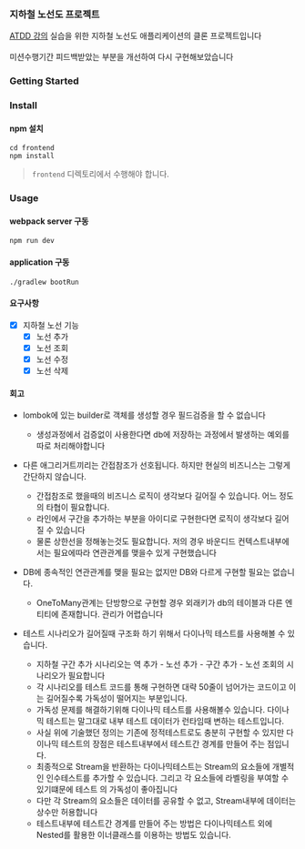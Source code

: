 ### 지하철 노선도 프로젝트
[ATDD 강의](https://edu.nextstep.camp/c/R89PYi5H) 실습을 위한 지하철 노선도 애플리케이션의 클론 프로젝트입니다
<br><br>
미션수행기간 피드백받았는 부분을 개선하여 다시 구현해보았습니다

### Getting Started

### Install
#### npm 설치
```
cd frontend
npm install
```
> `frontend` 디렉토리에서 수행해야 합니다.

### Usage
#### webpack server 구동
```
npm run dev
```
#### application 구동
```
./gradlew bootRun
```

#### 요구사항
- [X] 지하철 노선 기능
  - [X] 노선 추가
  - [X] 노선 조회
  - [X] 노선 수정
  - [X] 노선 삭제
  
#### 회고
- lombok에 있는 builder로 객체를 생성할 경우 필드검증을 할 수 없습니다
  - 생성과정에서 검증없이 사용한다면 db에 저장하는 과정에서 발생하는 예외를 따로 처리해야합니다
  
- 다른 애그리거트끼리는 간접참조가 선호됩니다. 하지만 현실의 비즈니스는 그렇게 간단하지 않습니다.
  - 간접참조로 했을때의 비즈니스 로직이 생각보다 길어질 수 있습니다. 어느 정도의 타협이 필요합니다.
  - 라인에서 구간을 추가하는 부분을 아이디로 구현한다면 로직이 생각보다 길어질 수 있습니다
  - 물론 상한선을 정해놓는것도 필요합니다. 저의 경우 바운디드 컨텍스트내부에서는 필요에따라 연관관계를 맺을수 있게 구현했습니다

- DB에 종속적인 연관관계를 맺을 필요는 없지만 DB와 다르게 구현할 필요는 없습니다.
  - OneToMany관계는 단방향으로 구현할 경우 외래키가 db의 테이블과 다른 엔티티에 존재합니다. 관리가 어렵습니다

- 테스트 시나리오가 길어질때 구조화 하기 위해서 다이나믹 테스트를 사용해볼 수 있습니다.
    - 지하철 구간 추가 시나리오는 역 추가 - 노선 추가 - 구간 추가 - 노선 조회의 시나리오가 필요합니다
    - 각 시나리오를 테스트 코드를 통해 구현하면 대략 50줄이 넘어가는 코드이고 이는 길어질수록 가독성이 떨어지는 부분입니다.
    - 가독성 문제를 해결하기위해 다이나믹 테스트를 사용해볼수 있습니다. 다이나믹 테스트는 말그대로 내부 테스트 데이터가 런타임때 변하는 테스트입니다.
    - 사실 위에 기술했던 정의는 기존에 정적테스트로도 충분히 구현할 수 있지만 다이나믹 테스트의 장점은 테스트내부에서 테스트간 경계를 만들어 주는 점입니다.
    - 최종적으로 Stream을 반환하는 다이나믹테스트는 Stream의 요소들에 개별적인 인수테스트를 추가할 수 있습니다. 그리고 각 요소들에 라벨링을 부여할 수 있기떄문에 테스트 의 가독성이 좋아집니다
    - 다만 각 Stream의 요소들은 데이터를 공유할 수 없고, Stream내부에 데이터는 상수만 허용합니다
    - 테스트내부에 테스트간 경계를 만들어 주는 방법은 다이나믹테스트 외에 Nested를 활용한 이너클래스를 이용하는 방법도 있습니다.